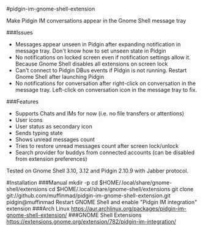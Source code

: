 #pidgin-im-gnome-shell-extension

Make Pidgin IM conversations appear in the Gnome Shell message tray

###Issues
- Messages appear unseen in Pidgin after expanding notification in message tray. Don't know how to set unseen state in Pidgin
- No notifications on locked screen even if notification settings allow it. Because Gnome Shell disables all extensions on screen lock
- Can't connect to Pidgin DBus events if Pidgin is not running. Restart Gnome Shell after launching Pidgin
- No notifications for conversation after right-click on conversation in the message tray. Left-click on conversation icon in the message tray to fix.

###Features
- Supports Chats and IMs for now (i.e. no file transfers or attentions)
- User icons
- User status as secondary icon
- Sends typing state
- Shows unread messages count
- Tries to restore unread messages count after screen lock/unlock
- Search provider for buddys from connected accounts (can be disabled from extension preferences)

Tested on Gnome Shell 3.10, 3.12 and Pidgin 2.10.9 with Jabber protocol.

#Installation
###Manual
    mkdir -p cd $HOME/.local/share/gnome-shell/extensions
    cd $HOME/.local/share/gnome-shell/extensions
    git clone git://github.com/muffinmad/pidgin-im-gnome-shell-extension.git pidgin@muffinmad
Restart GNOME Shell and enable "Pidgin IM integration" extension
###Arch Linux
https://aur.archlinux.org/packages/pidgin-im-gnome-shell-extension/
###GNOME Shell Extensions
https://extensions.gnome.org/extension/782/pidgin-im-integration/
